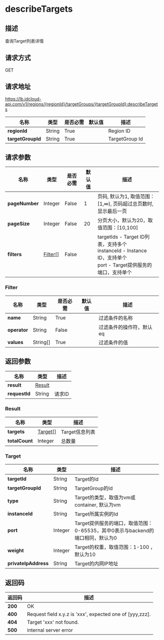 # describeTargets


## 描述
查询Target列表详情

## 请求方式
GET

## 请求地址
https://lb.jdcloud-api.com/v1/regions/{regionId}/targetGroups/{targetGroupId}:describeTargets

|名称|类型|是否必需|默认值|描述|
|---|---|---|---|---|
|**regionId**|String|True| |Region ID|
|**targetGroupId**|String|True| |TargetGroup Id|

## 请求参数
|名称|类型|是否必需|默认值|描述|
|---|---|---|---|---|
|**pageNumber**|Integer|False|1|页码, 默认为1, 取值范围：[1,∞), 页码超过总页数时, 显示最后一页|
|**pageSize**|Integer|False|20|分页大小，默认为20，取值范围：[10,100]|
|**filters**|[Filter[]](describetargets#filter)|False| |targetIds - Target ID列表，支持多个<br>instanceId - Instance ID，支持单个<br>port - Target提供服务的端口，支持单个<br>|

### <div id="filter">Filter</div>
|名称|类型|是否必需|默认值|描述|
|---|---|---|---|---|
|**name**|String|True| |过滤条件的名称|
|**operator**|String|False| |过滤条件的操作符，默认eq|
|**values**|String[]|True| |过滤条件的值|

## 返回参数
|名称|类型|描述|
|---|---|---|
|**result**|[Result](describetargets#result)| |
|**requestId**|String|请求ID|

### <div id="result">Result</div>
|名称|类型|描述|
|---|---|---|
|**targets**|[Target[]](describetargets#target)|Target信息列表|
|**totalCount**|Integer|总数量|
### <div id="target">Target</div>
|名称|类型|描述|
|---|---|---|
|**targetId**|String|Target的Id|
|**targetGroupId**|String|TargetGroup的Id|
|**type**|String|Target的类型，取值为vm或container, 默认为vm|
|**instanceId**|String|Target所属实例的Id|
|**port**|Integer|Target提供服务的端口，取值范围：0-65535，其中0表示与backend的端口相同，默认为0|
|**weight**|Integer|Target的权重，取值范围：1-100 ，默认为10|
|**privateIpAddress**|String|Target的内网IP地址|

## 返回码
|返回码|描述|
|---|---|
|**200**|OK|
|**400**|Request field x.y.z is 'xxx', expected one of [yyy,zzz].|
|**404**|Target 'xxx' not found.|
|**500**|internal server error|
